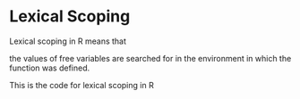 # Lexical Scoping

Lexical scoping in R means that

the values of free variables are searched for in the environment in which the function was defined.

This is the code for lexical scoping in R
